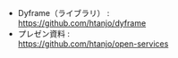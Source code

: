 - Dyframe（ライブラリ） :  
  <https://github.com/htanjo/dyframe>
- プレゼン資料 :  
  <https://github.com/htanjo/open-services>
